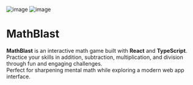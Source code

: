 ![image](https://github.com/user-attachments/assets/bf6abbc2-7703-490e-9876-ae4b81c3a9d7)
![image](https://github.com/user-attachments/assets/01fc6c22-138d-41bb-8d93-3a7c07362a41)



# MathBlast

**MathBlast** is an interactive math game built with **React** and **TypeScript**.  
Practice your skills in addition, subtraction, multiplication, and division through fun and engaging challenges.  
Perfect for sharpening mental math while exploring a modern web app interface.
